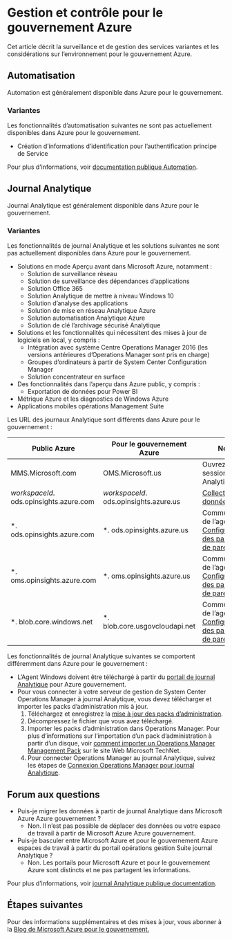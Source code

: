 <properties
    pageTitle="Documentation pour le gouvernement Azure | Microsoft Azure"
    description="Cela fournit une comparaison des fonctionnalités et des conseils sur le développement d’applications pour le gouvernement Azure."
    services="Azure-Government"
    cloud="gov"
    documentationCenter=""
    authors="ryansoc"
    manager="zakramer"
    editor=""/>

<tags
    ms.service="multiple"
    ms.devlang="na"
    ms.topic="article"
    ms.tgt_pltfrm="na"
    ms.workload="azure-government"
    ms.date="10/25/2016"
    ms.author="ryansoc"/>


#  <a name="azure-government-monitoring-and-management"></a>Gestion et contrôle pour le gouvernement Azure

Cet article décrit la surveillance et de gestion des services variantes et les considérations sur l’environnement pour le gouvernement Azure.

## <a name="automation"></a>Automatisation

Automation est généralement disponible dans Azure pour le gouvernement.

### <a name="variations"></a>Variantes

Les fonctionnalités d’automatisation suivantes ne sont pas actuellement disponibles dans Azure pour le gouvernement.

+ Création d’informations d’identification pour l’authentification principe de Service

Pour plus d’informations, voir [documentation publique Automation](../automation/automation-intro.md).

## <a name="log-analytics"></a>Journal Analytique

Journal Analytique est généralement disponible dans Azure pour le gouvernement.

### <a name="variations"></a>Variantes

Les fonctionnalités de journal Analytique et les solutions suivantes ne sont pas actuellement disponibles dans Azure pour le gouvernement.

+ Solutions en mode Aperçu avant dans Microsoft Azure, notamment :
  - Solution de surveillance réseau
  - Solution de surveillance des dépendances d’applications
  - Solution Office 365
  - Solution Analytique de mettre à niveau Windows 10
  - Solution d’analyse des applications
  - Solution de mise en réseau Analytique Azure
  - Solution automatisation Analytique Azure
  - Solution de clé l’archivage sécurisé Analytique
+ Solutions et les fonctionnalités qui nécessitent des mises à jour de logiciels en local, y compris :
  - Intégration avec système Centre Operations Manager 2016 (les versions antérieures d’Operations Manager sont pris en charge)
  - Groupes d’ordinateurs à partir de System Center Configuration Manager
  - Solution concentrateur en surface
+ Des fonctionnalités dans l’aperçu dans Azure public, y compris :
  - Exportation de données pour Power BI
+ Métrique Azure et les diagnostics de Windows Azure
+ Applications mobiles opérations Management Suite

Les URL des journaux Analytique sont différents dans Azure pour le gouvernement :

| Public Azure | Pour le gouvernement Azure | Notes |
|--------------|------------------|-------|
| MMS.Microsoft.com | OMS.Microsoft.us | Ouvrez une session portail Analytique |
| *workspaceId*. ods.opinsights.azure.com | *workspaceId*. ods.opinsights.azure.us | [Collecteur de données API](../log-analytics/log-analytics-data-collector-api.md) 
| \*. ods.opinsights.azure.com | \*. ods.opinsights.azure.us | Communication de l’agent - [Configuration des paramètres de pare-feu](../log-analytics/log-analytics-proxy-firewall.md) |
| \*. oms.opinsights.azure.com | \*. oms.opinsights.azure.us | Communication de l’agent - [Configuration des paramètres de pare-feu](../log-analytics/log-analytics-proxy-firewall.md) |
| \*. blob.core.windows.net | \*. blob.core.usgovcloudapi.net | Communication de l’agent - [Configuration des paramètres de pare-feu](../log-analytics/log-analytics-proxy-firewall.md) |


Les fonctionnalités de journal Analytique suivantes se comportent différemment dans Azure pour le gouvernement :

+ L’Agent Windows doivent être téléchargé à partir du [portail de journal Analytique](https://oms.microsoft.us) pour Azure gouvernement.
+ Pour vous connecter à votre serveur de gestion de System Center Operations Manager à journal Analytique, vous devez télécharger et importer les packs d’administration mis à jour.
  1. Téléchargez et enregistrez la [mise à jour des packs d’administration](http://go.microsoft.com/fwlink/?LinkId=828749).
  2. Décompressez le fichier que vous avez téléchargé.
  3. Importer les packs d’administration dans Operations Manager. Pour plus d’informations sur l’importation d’un pack d’administration à partir d’un disque, voir [comment importer un Operations Manager Management Pack](http://technet.microsoft.com/library/hh212691.aspx) sur le site Web Microsoft TechNet.
  4. Pour connecter Operations Manager au journal Analytique, suivez les étapes de [Connexion Operations Manager pour journal Analytique](../log-analytics/log-analytics-om-agents.md).


## <a name="frequently-asked-questions"></a>Forum aux questions

+ Puis-je migrer les données à partir de journal Analytique dans Microsoft Azure Azure gouvernement ?
  - Non. Il n’est pas possible de déplacer des données ou votre espace de travail à partir de Microsoft Azure Azure gouvernement.
+ Puis-je basculer entre Microsoft Azure et pour le gouvernement Azure espaces de travail à partir du portail opérations gestion Suite journal Analytique ?
  - Non. Les portails pour Microsoft Azure et pour le gouvernement Azure sont distincts et ne pas partagent les informations.

Pour plus d’informations, voir [journal Analytique publique documentation](../log-analytics/log-analytics-overview.md).

## <a name="next-steps"></a>Étapes suivantes

Pour des informations supplémentaires et des mises à jour, vous abonner à la <a href="https://blogs.msdn.microsoft.com/azuregov/">Blog de Microsoft Azure pour le gouvernement.</a>
